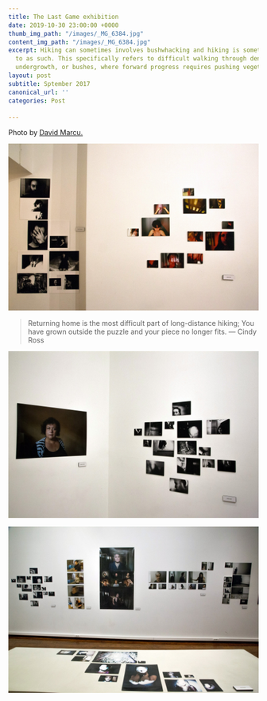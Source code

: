 ```yaml
---
title: The Last Game exhibition
date: 2019-10-30 23:00:00 +0000
thumb_img_path: "/images/_MG_6384.jpg"
content_img_path: "/images/_MG_6384.jpg"
excerpt: Hiking can sometimes involves bushwhacking and hiking is sometimes referred
  to as such. This specifically refers to difficult walking through dense forest,
  undergrowth, or bushes, where forward progress requires pushing vegetation aside.
layout: post
subtitle: Sptember 2017
canonical_url: ''
categories: Post

---
```

Photo by [David Marcu.](https://unsplash.com/photos/wcHCzgo0_mQ)

![](/images/_MG_6362.jpg)

> Returning home is the most difficult part of long-distance hiking; You have grown outside the puzzle and your piece no longer fits. ― Cindy Ross

![](/images/_MG_6364.jpg)

![](/images/_MG_6370.jpg)